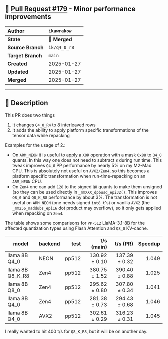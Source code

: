 ## 🔀 [Pull Request #179](https://github.com/ikawrakow/ik_llama.cpp/pull/179) - Minor performance improvements

| **Author** | `ikawrakow` |
| :--- | :--- |
| **State** | 🔀 **Merged** |
| **Source Branch** | `ik/q4_0_r8` |
| **Target Branch** | `main` |
| **Created** | 2025-01-27 |
| **Updated** | 2025-01-27 |
| **Merged** | 2025-01-27 |

---

## 📄 Description

This PR does two things
1. It changes `Q4_0_R4` to 8 interleaved rows
1. It adds the ability to apply platform specific transformations of the tensor data while repacking

Examples for the usage of 2.:
* On `ARM_NEON` it is useful to apply a `XOR` operation with a mask `0x88` to `Q4_0` quants. In this way one does not need to subtract `8` during run time. This tweak improves `Q4_0` PP performance by nearly 5% on my M2-Max CPU. This is absolutely not useful on `AVX2/Zen4`, so this becomes a platform specific transformation when run-time-repacking on an `ARM_NEON` CPU. 
* On `Zen4` one can add `128` to the signed `Q8` quants to make them unsigned (so they can be used directly in `_mmXXX_dpbusd_epi32()`. This improves `Q8_0` and `Q8_K_R8` performance by about 3%. The transformation is not useful on `ARM_NEON` (one needs signed `int8_t`'s) or vanilla `AVX2` (the `_mm256_maddubs_epi16` dot product may overflow), so it only gets applied when repacking on `Zen4`.

The table shows some comparisons for `PP-512` LlaMA-3.1-8B for the affected quantization types using Flash Attention and `Q8_0` KV-cache.

| model            | backend    |          test |      t/s (main)  |   t/s  (PR)    |  Speedup |
| ---------------- | ---------- | ------------: | ---------------: | -------------: | -------: |
| llama 8B Q4_0    | NEON       |         pp512 |    130.92 ± 0.10 |  137.39 ± 0.32 |  1.049   |   
| llama 8B Q8_K_R8 | Zen4       |         pp512 |    380.75 ± 1.52 |  390.40 ± 0.88 |  1.025   |   
| llama 8B Q8_0    | Zen4       |         pp512 |    295.62 ± 0.80 |  307.80 ± 0.34 |  1.041   |   
| llama 8B Q4_0    | Zen4       |         pp512 |    281.38 ± 0.73 |  294.43 ± 0.68 |  1.046   |   
| llama 8B Q4_0    | AVX2       |         pp512 |    302.61 ± 0.29 |  316.23 ± 0.31 |  1.045   | 

I really wanted to hit 400 t/s for `Q8_K_R8`, but it will be on another day.